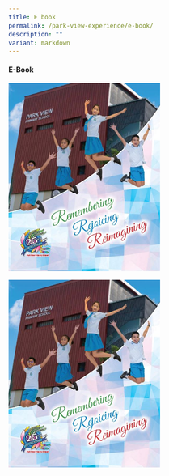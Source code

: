 ```yaml
---
title: E book
permalink: /park-view-experience/e-book/
description: ""
variant: markdown
---
```

<h4> E-Book</h4>

<a href="https://go.gov.sg/pvps-2022-yearbook"><img style="width:300px;height:px219;" alt="HTML tutorial" src="/images/pages%20from%20park%20view%20primary%20school%20(high%20res)%20new.jpg"></a>

<a href="https://go.gov.sg/pvps-2023-yearbook"><img style="width:300px;height:px219;" alt="HTML tutorial" src="/images/pages%20from%20park%20view%20primary%20school%20(high%20res)%20new.jpg"></a>